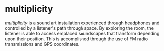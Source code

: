 # multiplicity
*multiplicity* is a sound art installation experienced through headphones and controlled by a listener's path through space. By exploring the room, the listener is able to access emplaced soundscapes that transform depending upon their position. This is accomplished through the use of FM radio transmissions and GPS coordinates.
